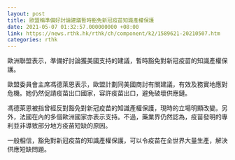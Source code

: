```yaml
---
layout: post
title: 歐盟稱準備好討論建議暫時豁免新冠疫苗知識產權保護
date: 2021-05-07 01:32:57.000000000 +08:00
link: https://news.rthk.hk/rthk/ch/component/k2/1589621-20210507.htm
categories: rthk
---
```


歐洲聯盟表示，準備好討論獲美國支持的建議，暫時豁免對新冠疫苗的知識產權保護。

歐盟委員會主席馮德萊恩表示，歐盟計劃同美國商討有關建議，有效及務實地應對危機。她仍然促請疫苗出口國家，容許疫苗出口，避免破壞供應鏈。

馮德萊恩被指曾經反對豁免對新冠疫苗的知識產權保護，現時的立場明顯改變。另外，法國在內的多個歐洲國家亦表示支持。不過，藥業界仍然認為，疫苗發明的專利並非導致部分地方疫苗短缺的原因。

一般相信，豁免對新冠疫苗的知識產權保護，可以令疫苗在全世界大量生產，解決供應短缺問題。
